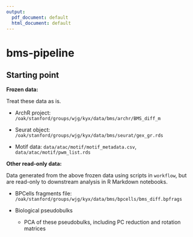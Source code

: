 ```yaml
---
output:
  pdf_document: default
  html_document: default
---
```

# bms-pipeline

## Starting point

**Frozen data:**

Treat these data as is.

- ArchR project: `/oak/stanford/groups/wjg/kyx/data/bms/archr/BMS_diff_m`

- Seurat object: `/oak/stanford/groups/wjg/kyx/data/bms/seurat/gex_gr.rds`

- Motif data: `data/atac/motif/motif_metadata.csv`, `data/atac/motif/pwm_list.rds`

**Other read-only data:**

Data generated from the above frozen data using scripts in `workflow`,
but are read-only to downstream analysis in R Markdown notebooks.

- BPCells fragments file: `/oak/stanford/groups/wjg/kyx/data/bms/bpcells/bms_diff.bpfrags`

- Biological pseudobulks
    - PCA of these pseudobulks, including PC reduction and rotation matrices